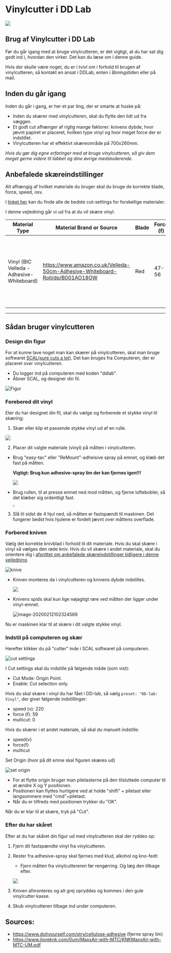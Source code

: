 # Vinylcutter i DD Lab
![](https://i.pinimg.com/originals/67/19/80/671980f258975d6b4f6d97a704e83e37.jpg)

## Brug af Vinylcutter i DD Lab
Før du går igang med at bruge vinylcutteren, er det vigtigt, at du har sat dig godt ind i, hvordan den virker. Det kan du læse om i denne guide.

Hvis der skulle være noget, du er i tvivl om i forhold til brugen af vinylcutteren, så kontakt en ansat i DDLab, enten i åbningstiden eller på mail.

## Inden du går igang
Inden du går i gang, er her et par ting, der er smarte at huske på:

- Inden du skærer med vinylcutteren, skal du flytte den lidt ud fra væggen.
- Et godt cut afhænger af rigtig mange faktorer: knivens dybde, hvor jævnt papiret er placeret, hvilken type vinyl og hvor meget force der er indstillet.
- Vinylcutteren har et effektivt skæreområde på 700x260mm.

*Hvis du gør dig egne erfaringer med at bruge vinylcutteren, så giv dem meget gerne videre til labbet og dine øvrige medstuderende.*

## Anbefalede skæreindstillinger
Alt afhængig af hvilket materiale du bruger skal du bruge de korrekte blade, force, speed, osv.

I [linket her](https://www.iloveknk.com/Support/Settings/Suggested-MaxxAir-Settings.pdf) kan du finde alle de bedste cut-settings for forskellige materialer.

I denne vejledning går vi ud fra at du vil skære vinyl. 

| Material Type                             | Material Brand or Source                                     | Blade | Force (f) | Speed (v) | # of Passes | Other Comments                                               |
| ----------------------------------------- | ------------------------------------------------------------ | ----- | --------- | --------- | ----------- | ------------------------------------------------------------ |
| Vinyl (BIC Velleda - Adhesive-Whiteboard) | https://www.amazon.co.uk/Velleda-50cm-Adhesive-Whiteboard-Roll/dp/B001AO18OW | Red   | 47-56     | 220       | 1           | Afhængig af hvor komplex en form man skærer skal man bruge mere eller mindre **Force** |

_______

## Sådan bruger vinylcutteren
### Design din figur
For at kunne lave noget man kan skærer på vinylcutteren, skal man bruge softwaret [SCAL(sure cuts a lot)](http://surecutsalot.com/software/software_scal.html). Det kan bruges fra Computeren, der er placeret over vinylcutteren.

- Du logger ind på computeren med koden "ddlab".
- Åbner SCAL, og designer din fil.

![Figur](./media/Figur.png)

### Forebered dit vinyl
Eter du har designet din fil, skal du vælge og forberede et stykke vinyl til skæring:

1. Skær eller klip et passende stykke vinyl ud af en rulle.

![](./media/skær-ud.jpg)

2. Placer dit valgte materiale (vinyl) på måtten i vinylcutteren.

- Brug "easy-tac" eller "ReMount"-adheisive spray på emnet, og klæb det fast på måtten.

   **Vigtigt: Brug kun adhesive-spray lim der kan fjernes igen!!!**

   ![](./media/adhesive.jpg)

- Brug rullen, til at presse emnet ned mod måtten, og fjerne luftebobler, så det klæber sig ordentligt fast.

  <img src="./media/roller2.jpg" style="zoom: 33%;" />

3. Slå til sidst de 4 hjul ned, så måtten er fastspændt til maskinen. Det fungerer bedst hvis hjulene er fordelt jævnt over måttens overflade.

### Forbered kniven
Vælg det korrekte knivblad i forhold til dit materiale. 
Hvis du skal skære i vinyl så vælges den røde kniv. Hvis du vil skære i andet materiale, skal du orientere dig i [afsnittet om anbefalede skæreindstillinger tidligere i denne vejledning](#anbefalede-skæreindstillinger). 

![knive](./media/knive.png)

- Kniven monteres da i vinylcutteren og knivens dybde indstilles.

  ![](./media/kniv-montering-irl.png)

- Knivens spids skal kun lige nøjagtigt røre ved måtten der ligger under vinyl-emnet.

  ![image-20200212102324569](./media/kniv-montering.png)

Nu er maskinen klar til at skære i dit valgte stykke vinyl.

### Indstil på computeren og skær 
Herefter klikker du på "cutter" inde i SCAL softwaret på computeren.

![cut settings](./media/cut-settings-ddlab.png)

I Cut settings skal du indstille på følgende måde (som vist):

   - Cut Mode: Origin Point.
   - Enable: Cut selection only.

Hvis du skal skære i vinyl du har fået i DD-lab, så vælg ```preset: "DD-lab: Vinyl"```, der giver følgende indstillinger:
   - speed (v): 220 
   - force (f): 59 
   - multicut: 0

Hvis du skærer i et andet materiale, så skal du manuelt indstille:

   - speed(v) 
   - force(f) 
   - multicut

Set Origin (hvor på dit emne skal figuren skæres ud)

![set origin](./media/set-origin.png)

- For at flytte origin bruger man piletasterne på den tilsluttede computer til at ændre X og Y positionen.
- Positionen kan flyttes hurtigere ved at holde "shift" + piletast eller langsommere med "cmd"+piletast.
- Når du er tilfreds med positionen trykker du "OK".

Når du er klar til at skære, tryk på "Cut".

### Efter du har skåret
Efter at du har skåret din figur ud med vinylcutteren skal der ryddes op:

1. Fjern dit fastspændte vinyl fra vinylcutteren.

2. Rester fra adhesive-spray skal fjernes med klud, alkohol og kno-fedt:

   - Fjern måtten fra vinylcuttereren før rengørring. Og læg den tilbage efter.
   
    ![](./media/cleanup.jpg)

3. Kniven afmonteres og alt grej opryddes og kommes i den gule vinylcutter kasse.

4. Skub vinylcutteren tilbage ind under computeren.

## Sources:
- https://www.doityourself.com/stry/cellulose-adhesive (fjerne spray lim)
- https://www.iloveknk.com/0um/MaxxAir-with-MTC/KNKMaxxAir-with-MTC-UM.pdf
